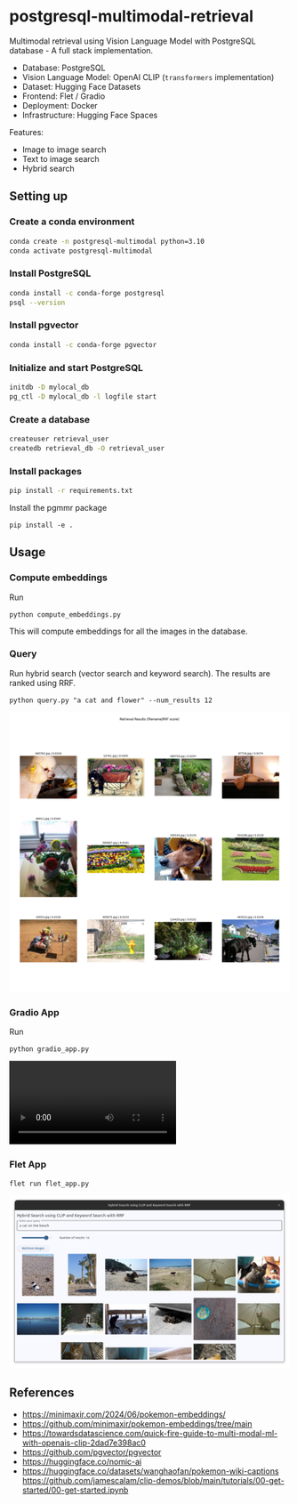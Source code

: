 # postgresql-multimodal-retrieval
Multimodal retrieval using Vision Language Model with PostgreSQL database - A full stack implementation.

+ Database: PostgreSQL
+ Vision Language Model: OpenAI CLIP (`transformers` implementation) 
+ Dataset: Hugging Face Datasets
+ Frontend: Flet / Gradio
+ Deployment: Docker
+ Infrastructure: Hugging Face Spaces

Features:
+ Image to image search
+ Text to image search
+ Hybrid search

## Setting up

### Create a conda environment

```bash
conda create -n postgresql-multimodal python=3.10
conda activate postgresql-multimodal
```
### Install PostgreSQL

```bash
conda install -c conda-forge postgresql
psql --version
```

### Install pgvector

```bash
conda install -c conda-forge pgvector
```

### Initialize and start PostgreSQL

```bash
initdb -D mylocal_db
pg_ctl -D mylocal_db -l logfile start
```

### Create a database

```bash
createuser retrieval_user
createdb retrieval_db -O retrieval_user
```

### Install packages

```bash
pip install -r requirements.txt
```
Install the pgmmr package
```
pip install -e .
```

## Usage

### Compute embeddings
Run 

```
python compute_embeddings.py
```

This will compute embeddings for all the images in the database.

### Query
Run hybrid search (vector search and keyword search). The results are ranked using RRF.

```
python query.py "a cat and flower" --num_results 12
```

![result](images/results.png)

### Gradio App
Run
```
python gradio_app.py
```

<video controls autoplay src="https://github.com/dnth/postgresql-multimodal-retrieval/assets/6821286/7da5f312-fb3c-448b-b890-69e01d7b9562"></video>


### Flet App

```
flet run flet_app.py
```

![alt text](images/flet_app.png)



## References

+ https://minimaxir.com/2024/06/pokemon-embeddings/
+ https://github.com/minimaxir/pokemon-embeddings/tree/main
+ https://towardsdatascience.com/quick-fire-guide-to-multi-modal-ml-with-openais-clip-2dad7e398ac0
+ https://github.com/pgvector/pgvector
+ https://huggingface.co/nomic-ai
+ https://huggingface.co/datasets/wanghaofan/pokemon-wiki-captions
https://github.com/jamescalam/clip-demos/blob/main/tutorials/00-get-started/00-get-started.ipynb
  
